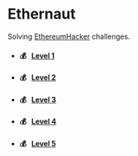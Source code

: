 # Ethernaut

Solving [EthereumHacker](https://ethereumhacker.com/) challenges.

- #### 💰 &nbsp;&nbsp;[Level 1](https://github.com/Farber98/ctf-ethereum-hacker/tree/master/level1)
- #### 💰 &nbsp;&nbsp;[Level 2](https://github.com/Farber98/ctf-ethereum-hacker/tree/master/level2)
- #### 💰 &nbsp;&nbsp;[Level 3](https://github.com/Farber98/ctf-ethereum-hacker/tree/master/level3)
- #### 💰 &nbsp;&nbsp;[Level 4](https://github.com/Farber98/ctf-ethereum-hacker/tree/master/level4)
- #### 💰 &nbsp;&nbsp;[Level 5](https://github.com/Farber98/ctf-ethereum-hacker/tree/master/level5)
